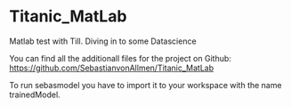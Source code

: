 # Titanic_MatLab
Matlab test with Till. Diving in to some Datascience

You can find all the additionall files for the project on Github: https://github.com/SebastianvonAllmen/Titanic_MatLab

To run sebasmodel you have to import it to your workspace with the name trainedModel.
